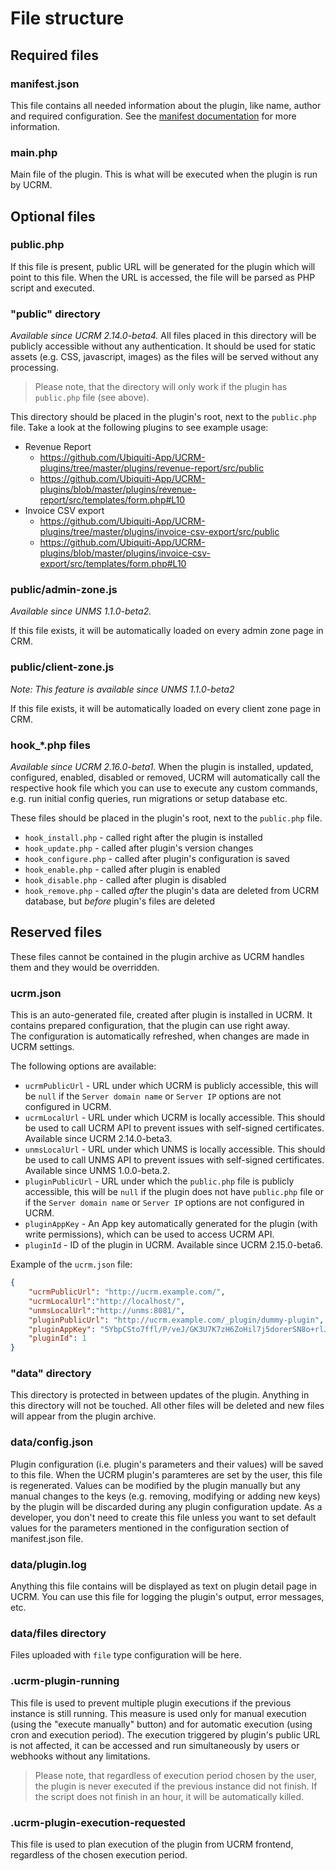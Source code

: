 # File structure

## Required files

### manifest.json
This file contains all needed information about the plugin, like name, author and required configuration. See the [manifest documentation](manifest.md) for more information.

### main.php
Main file of the plugin. This is what will be executed when the plugin is run by UCRM.

## Optional files

### public.php
If this file is present, public URL will be generated for the plugin which will point to this file. When the URL is accessed, the file will be parsed as PHP script and executed.

### "public" directory
*Available since UCRM 2.14.0-beta4.*
All files placed in this directory will be publicly accessible without any authentication. It should be used for static assets (e.g. CSS, javascript, images) as the files will be served without any processing.  
> Please note, that the directory will only work if the plugin has `public.php` file (see above).

This directory should be placed in the plugin's root, next to the `public.php` file. Take a look at the following plugins to see example usage:
- Revenue Report
    - https://github.com/Ubiquiti-App/UCRM-plugins/tree/master/plugins/revenue-report/src/public
    - https://github.com/Ubiquiti-App/UCRM-plugins/blob/master/plugins/revenue-report/src/templates/form.php#L10
- Invoice CSV export
    - https://github.com/Ubiquiti-App/UCRM-plugins/tree/master/plugins/invoice-csv-export/src/public
    - https://github.com/Ubiquiti-App/UCRM-plugins/blob/master/plugins/invoice-csv-export/src/templates/form.php#L10

### public/admin-zone.js
*Available since UNMS 1.1.0-beta2.*

If this file exists, it will be automatically loaded on every admin zone page in CRM.

### public/client-zone.js
*Note: This feature is available since UNMS 1.1.0-beta2*

If this file exists, it will be automatically loaded on every client zone page in CRM.

### hook_*.php files
*Available since UCRM 2.16.0-beta1.*
When the plugin is installed, updated, configured, enabled, disabled or removed, UCRM will automatically call the respective hook file which you can use to execute any custom commands, e.g. run initial config queries, run migrations or setup database etc.

These files should be placed in the plugin's root, next to the `public.php` file.
- `hook_install.php` - called right after the plugin is installed
- `hook_update.php` - called after plugin's version changes
- `hook_configure.php` - called after plugin's configuration is saved
- `hook_enable.php` - called after plugin is enabled
- `hook_disable.php` - called after plugin is disabled
- `hook_remove.php` - called *after* the plugin's data are deleted from UCRM database, but *before* plugin's files are deleted

## Reserved files
These files cannot be contained in the plugin archive as UCRM handles them and they would be overridden.

### ucrm.json
This is an auto-generated file, created after plugin is installed in UCRM. It contains prepared configuration, that the plugin can use right away.  
The configuration is automatically refreshed, when changes are made in UCRM settings.

The following options are available:
- `ucrmPublicUrl` - URL under which UCRM is publicly accessible, this will be `null` if the `Server domain name` or `Server IP` options are not configured in UCRM.
- `ucrmLocalUrl` - URL under which UCRM is locally accessible. This should be used to call UCRM API to prevent issues with self-signed certificates. Available since UCRM 2.14.0-beta3.
- `unmsLocalUrl` - URL under which UNMS is locally accessible. This should be used to call UNMS API to prevent issues with self-signed certificates. Available since UNMS 1.0.0-beta.2.
- `pluginPublicUrl` - URL under which the `public.php` file is publicly accessible, this will be `null` if the plugin does not have `public.php` file or if the `Server domain name` or `Server IP` options are not configured in UCRM.
- `pluginAppKey` - An App key automatically generated for the plugin (with write permissions), which can be used to access UCRM API.
- `pluginId` - ID of the plugin in UCRM. Available since UCRM 2.15.0-beta6.

Example of the `ucrm.json` file:
```json
{
    "ucrmPublicUrl": "http://ucrm.example.com/",
    "ucrmLocalUrl":"http://localhost/",
    "unmsLocalUrl":"http://unms:8081/",
    "pluginPublicUrl": "http://ucrm.example.com/_plugin/dummy-plugin",
    "pluginAppKey": "5YbpCSto7ffl/P/veJ/GK3U7K7zH6ZoHil7j5dorerSN8o+rlJJq6X/uFGZQF2WL",
    "pluginId": 1
}
```

### "data" directory
This directory is protected in between updates of the plugin. Anything in this directory will not be touched. All other files will be deleted and new files will appear from the plugin archive.

### data/config.json
Plugin configuration (i.e. plugin's parameters and their values) will be saved to this file. When the UCRM plugin's paramteres are set by the user, this file is regenerated. Values can be modified by the plugin manually but any manual changes to the keys (e.g. removing, modifying or adding new keys) by the plugin will be discarded during any plugin configuration update. As a developer, you don't need to create this file unless you want to set default values for the parameters mentioned in the configuration section of manifest.json file.

### data/plugin.log
Anything this file contains will be displayed as text on plugin detail page in UCRM. You can use this file for logging the plugin's output, error messages, etc.

### data/files directory
Files uploaded with `file` type configuration will be here.

### .ucrm-plugin-running
This file is used to prevent multiple plugin executions if the previous instance is still running. This measure is used only for manual execution (using the "execute manually" button) and for automatic execution (using cron and execution period). The execution triggered by plugin's public URL is not affected, it can be accessed and run simultaneously by users or webhooks without any limitations.

> Please note, that regardless of execution period chosen by the user, the plugin is never executed if the previous instance did not finish. If the script does not finish in an hour, it will be automatically killed.

### .ucrm-plugin-execution-requested
This file is used to plan execution of the plugin from UCRM frontend, regardless of the chosen execution period.
